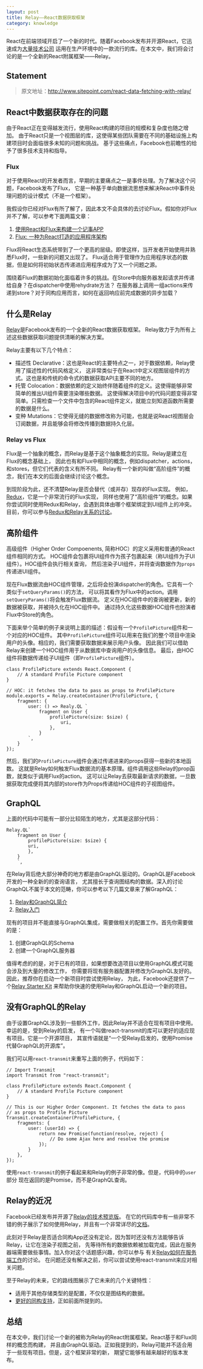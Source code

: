```yaml
---
layout: post
title: Relay——React数据获取框架
category: knowledge
---
```


React在前端领域开启了一个新的时代。随着Facebook发布并开源React，它迅速成为[大量技术公司](https://github.com/facebook/react/wiki/Sites-Using-React)
运用在生产环境中的一款流行的库。在本文中，我们将会讨论的是一个全新的React附属框架——Relay。

<!--more-->

## Statement

> 原文地址：http://www.sitepoint.com/react-data-fetching-with-relay/

## React中数据获取存在的问题

由于React正在变得越发流行，使用React构建的项目的规模和复杂度也随之增加。
由于React只是一个视图层的库，这使得某些团队需要在不同的基础设施上构建项目时会面临很多未知的问题和挑战。
基于这些痛点，Facebook也前瞻性的给予了很多技术支持和指导。

### Flux

对于使用React的开发者而言，早期的主要痛点之一是事件处理。为了解决这个问题，Facebook发布了Flux，
它是一种基于单向数据流思想来解决React中事件处理问题的设计模式（不是一个框架）。

我假设你已经对Flux有所了解了，因此本文不会具体的去讨论Flux。假如你对Flux并不了解，可以参考下面两篇文章：

1. [使用React和Flux来构建一个记事APP](http://www.sitepoint.com/creating-note-taking-app-react-flux/)
2. [Flux: 一种为React打造的应用程序架构](https://facebook.github.io/react/blog/2014/05/06/flux.html)

Flux将React生态系统带到了一个更高的层级。即使这样，当开发者开始使用并熟悉Flux时，一些新的问题又出现了。
Flux适合用于管理作为应用程序状态的数据，但是如何将初始状态传递进应用程序成为了又一个问题之源。

围绕着Flux的数据初始化面临着许多的挑战。在Store中向服务器发起请求并传递给自身？在dispatcher中使用rehydrate方法？
在服务器上调用一组actions来传递到store？对于同构应用而言，如何在返回响应前完成数据的异步加载？

## 什么是Relay

[Relay](https://facebook.github.io/relay/)是Facebook发布的一个全新的React数据获取框架。
Relay致力于为所有上述这些数据获取问题提供清晰的解决方案。

Relay主要有以下几个特点：

- 描述性 Declarative：这也是React的主要特点之一，对于数据依赖，Relay使用了描述性的代码风格定义，
这非常类似于在React中定义视图层组件的方式。这也是和传统的命令式的数据获取API主要不同的地方。
- 托管 Colocation：数据依赖的定义始终伴随着组件的定义。这使得能够非常简单的推出UI组件需要渲染哪些数据。
这使得解决项目中的代码问题变得非常简单。只需检查一个文件中包含的React组件定义，就能立刻知道函数所需要的数据是什么。
- 变种 Mutations：它使得无缝的数据修改称为可能，也就是说React视图层会订阅数据，并且能够会将修改传播到数据持久化层。

### Relay vs Flux

Flux是一个抽象的概念，而Relay是基于这个抽象概念的实现。Relay是建立在Flux的概念基础上，
因此也有和Flux中相同的概念，例如dispatcher，actions，和stores，但它们代表的含义有所不同。
Relay有一个新的叫做“高阶组件”的概念，我们在本文的后面会继续讨论这个概念。

到现阶段为此，还不清楚Relay是否会替代（或并存）现存的Flux实现。
例如，[Redux](https://github.com/rackt/redux)，它是一个非常流行的Flux实现，
同样也使用了“高阶组件”的概念。如果你尝试同时使用Redux和Relay，会遇到具体由哪个框架绑定到UI组件上的冲突。
目前，你可以参与[Redux和Relay关系的讨论](https://facebook.github.io/react/blog/2014/05/06/flux.html)。

## 高阶组件

高级组件（Higher Order Compoenents, 简称HOC）的定义采用和普通的React组件相同的方式。
HOC组件会包裹将UI组件作为孩子包裹起来（称UI组件为子UI组件）。HOC组件会执行相关查询，
然后渲染子UI组件，并将查询数据作为`props`传递进UI组件。

现在Flux数据流由HOC组件管理，之后将会扮演dispatcher的角色。它具有一个类似于`setQueryParams()`的方法，
可以将其看作为Flux中的action。调用`setQueryParams()`将会触发Flux数据流。
定义在HOC组件中的查询被更新，新的数据被获取，并被持久化在HOC组件中。
通过持久化这些数据HOC组件也扮演者Flux中Store的角色。

下面来举个简单的例子来说明上面的描述：假设有一个`ProfilePicture`组件和一个对应的HOC组件。
其中`ProfilePicture`组件可以用来在我们的整个项目中渲染用户的头像。相应的，我们需要获取数据来展示用户头像。
因此我们可以借助Relay来创建一个HOC组件用于从数据库中查询用户的头像信息。
最后，由HOC组件将数据传递给子UI组件（即`ProfilePicture`组件）。

	class ProfilePicture extends React.Component {
		// A standard Profile Picture component	
	}
	
	// HOC: it fetches the data to pass as props to ProfilePicture
	module.exports = Relay.createContainer(ProfilePicture, {
		fragment: {
			user: () => Realy.QL `
				fragment on User {
					profilePicture(size: $size) {
						uri,	
					},	
				}
			`,
		}
	});

然后，我们的`ProfilePicture`组件会通过传递进来的props获得一些新的本地函数。
这就是Relay如何触发Flux数据流的基本原理。组件调用这些Relay的prop函数，就类似于调用Flux的action。
这可以让Relay去获取最新请求的数据，一旦数据获取完成便将其内部的store作为Props传递给HOC组件的子视图组件。

## GraphQL

上面的代码中可能有一部分比较陌生的地方，尤其是这部分代码：

	Relay.QL`
		fragment on User {
			profilePicture(size: $size) {
			uri,
			},
		}
		`,
		
在Relay背后绝大部分神奇的地方都是由GraphQL驱动的。GraphQL是Facebook开发的一种全新的的查询语言，
尤其擅长于查询图结构的数据。深入的讨论GraphQL不属于本文的范畴，你可以参考以下几篇文章来了解GraphQL：

1. [Relay和GraphQL简介](https://facebook.github.io/react/blog/2015/02/20/introducing-relay-and-graphql.html)
2. [Relay入门](https://facebook.github.io/relay/docs/getting-started.html#content)

现有的项目并不能直接与GraphQL集成，需要做相关的配置工作。首先你需要做的是：

1. 创建GraphQL的Schema
2. 创建一个GraphQL服务器

值得考虑的的是，对于已有的项目，如果想要改造项目以使用GraphQL模式可能会涉及到大量的修改工作，
你需要将现有服务器配置并修改为GraphQL友好的。因此，推荐你在启动一个新项目时尝试使用Relay，
为此，Facebook还提供了一个[Relay Starter Kit](https://github.com/relayjs/relay-starter-kit)
来帮助你快速的使用Relay和GraphQL启动一个新的项目。

## 没有GraphQL的Relay

由于设置GraphQL涉及到一些额外工作，因此Relay并不适合在现有项目中使用。幸运的是，受到Relay的启发，
有一个叫做react-transmit的库可以更好的适应现有项目。它是一个开源项目，
其宣传语就是“一个受Relay启发的，使用Promise代替GraphQL的开源库”。

我们可以用`react-transmit`来重写上面的例子，代码如下：

	// Import Transmit
	import Transmit from "react-transmit";
	
	class ProfilePicture extends React.Component {
		// A standard Profile Picture component
	}
	
	// This is our Higher Order Component. It fetches the data to pass
	// as props to Profile Picture
	Transmit.createContainer(ProfilePicture, {
		fragments: {
			user: (userId) => {
				return new Promise(function(resolve, reject) { 
					// Do some Ajax here and resolve the promise
				});
			}
		},
	});
	
使用`react-transmit`的例子看起来和Relay的例子非常的像。但是，代码中的`user`部分
现在返回的是Promise，而不是GraphQL查询。

## Relay的近况

Facebook已经发布并开源了[Relay的技术预览版](https://facebook.github.io/react/blog/2015/08/11/relay-technical-preview.html)。
在它的代码库中有一些非常不错的例子展示了如何使用Relay，并且有一个非常详尽的[文档](https://facebook.github.io/relay/)。

此刻对于Relay是否适合同构App还没有定论，因为暂时还没有方法能够告诉Relay，让它在渲染子视图之前，
先等待所有的数据依赖被加载完成，因此在服务器端需要做些事情。加入你对这个话题感兴趣，你可以参与
有关[Relay如何在服务端工作](https://github.com/facebook/relay/issues/136)的讨论。
在问题还没有解决之前，你可以尝试使用react-transmit来应对相关问题。

至于Relay的未来，它的路线图展示了它未来的几个关键特性：

- 适用于其他存储类型的是配置，不仅仅是图结构的数据。
- [更好的同构支持](https://github.com/facebook/relay/issues/136)，正如前面所提到的。

## 总结

在本文中，我们讨论一个新的被称为Relay的React附属框架。React基于和Flux同样的概念而构建，
并且由GraphQL驱动。正如我提到的，Relay可能并不适合用于一些现有项目。但是，这个框架非常的新，
期望它能够有越来越好的版本发布。
